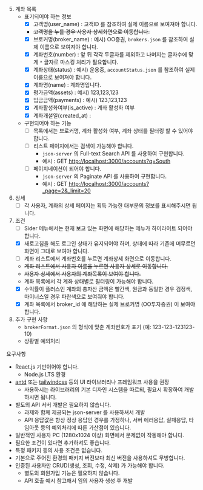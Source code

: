 5. 계좌 목록
   - 표기되어야 하는 정보
     - [x] 고객명(user_name) : 고객ID 를 참조하여 실제 이름으로 보여져야 합니다.
     - ~~고객명을 누를 경우 사용자 상세화면으로 이동합니다.~~
     - [x] 브로커명(broker_name) : 예시) OO증권, `brokers.json` 를 참조하여 실제 이름으로 보여져야 합니다.
     - [x] 계좌번호(number) : 앞 뒤 각각 두글자를 제외하고 나머지는 글자수에 맞게 `*` 글자로 마스킹 처리가 필요합니다.
     - [x] 계좌상태(status) : 예시) 운용중, `accountStatus.json` 를 참조하여 실제 이름으로 보여져야 합니다.
     - [x] 계좌명(name) : 계좌명입니다.
     - [x] 평가금액(assets) : 예시) 123,123,123
     - [x] 입금금액(payments) : 예시) 123,123,123
     - [x] 계좌활성화여부(is_active) : 계좌 활성화 여부
     - [x] 계좌개설일(created_at) :
   - 구현되어야 하는 기능
     - [ ] 목록에서는 브로커명, 계좌 활성화 여부, 계좌 상태를 필터링 할 수 있어야 합니다.
     - [ ] 리스트 페이지에서는 검색이 가능해야 합니다.
       - `json-server` 의 Full-text Search API 를 사용하여 구현합니다.
       - 예시 : GET [http://localhost:3000/accounts?q=South](http://localhost:3000/accounts?q=South)
     - [ ] 페이지네이션이 되어야 합니다.
       - `json-server` 의 Paginate API 를 사용하여 구현합니다.
       - 예시 : GET [http://localhost:3000/accounts?\_page=2&\_limit=20](http://localhost:3000/accounts?%5C%5C_page=2&%5C%5C_limit=20)
6. 상세
   - [ ] 각 사용자, 계좌의 상세 페이지는 획득 가능한 대부분의 정보를 표시해주시면 됩니다.
7. 조건
   - [ ] Sider 메뉴에서는 현재 보고 있는 화면에 해당하는 메뉴가 하이라이트 되어야 합니다.
   - [x] 새로고침을 해도 로그인 상태가 유지되어야 하며, 상태에 따라 기존에 머무르던 화면이 그대로 보여야 합니다.
   - [ ] 계좌 리스트에서 계좌번호를 누르면 계좌상세 화면으로 이동합니다.
   - ~~계좌 리스트에서 사용자 이름을 누르면 사용자 상세로 이동합니다.~~
   - ~~사용자 상세에서 사용자의 계좌목록이 보여야 합니다.~~
   - 계좌 목록에서 각 계좌 상태별로 필터링이 가능해야 합니다.
   - [x] 수익률이 플러스인 계좌의 총자산 금액은 빨간색, 원금과 동일한 경우 검정색, 마이너스일 경우 파란색으로 보여줘야 합니다.
   - [x] 계좌 목록에서 broker_id 에 해당하는 실제 브로커명 (OO투자증권) 이 보여야 합니다.
8. 추가 구현 사항
   - `brokerFormat.json` 의 형식에 맞춘 계좌번호가 표기 (예: 123-123-123123-10)
   - 상황별 예외처리

요구사항

- React.js 기반이어야 합니다.
  - Node.js LTS 환경
- [antd](https://ant.design/) 또는 [tailwindcss](https://tailwindcss.com/) 등의 UI 라이브러리나 프레임워크 사용을 권장
  - 사용하시는 라이브러리의 기본 디자인 시스템을 따르되, 필요시 확장하여 개발하시면 됩니다.
- 별도의 API 서버 개발은 필요하지 않습니다.
  - 과제와 함께 제공되는 json-server 를 사용하셔서 개발
  - API 응답값은 항상 정상 응답인 경우를 가정하나, 서버 에러응답, 실패응답, 타임아웃 등의 예외처리에 따른 가산점이 있습니다.
- 일반적인 사용자 PC (1280x1024 이상) 화면에서 문제없이 작동해야 합니다.
- 필요한 조건이 있다면 추가하셔도 좋습니다.
- 특정 패키지 등의 사용 조건은 없습니다.
- 기본으로 주어진 환경의 패키지 버전보다 최신 버전을 사용하셔도 무방합니다.
- 인증된 사용자만 CRUD(생성, 조회, 수정, 삭제) 가 가능해야 합니다.
  - 별도의 회원가입 기능은 필요하지 않습니다.
  - API 호출 예시 참고해서 임의 사용자 생성 후 개발
